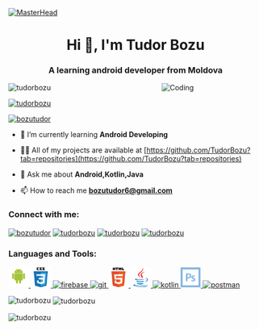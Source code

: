 [![MasterHead](https://1.bp.blogspot.com/-7A4WynwLsMw/XbBpCXG8fHI/AAAAAAAAMt4/uOa1bpLskYgrwGbllhSu2SDj_Mig8SXJQCLcBGAsYHQ/s1600/2000_600px.gif)](https://rishavchanda.io)
<h1 align="center">Hi 👋, I'm Tudor Bozu</h1>
<h3 align="center">A learning android developer from Moldova</h3>
<img align="right" alt="Coding" width="200" src="https://cdn.dribbble.com/users/1162077/screenshots/3848914/programmer.gif">
<p align="left"> <img src="https://komarev.com/ghpvc/?username=tudorbozu&label=Profile%20views&color=0e75b6&style=flat" alt="tudorbozu" /> </p>

<p align="left"> <a href="https://github.com/ryo-ma/github-profile-trophy"><img src="https://github-profile-trophy.vercel.app/?username=tudorbozu" alt="tudorbozu" /></a> </p>

<p align="left"> <a href="https://twitter.com/bozutudor" target="blank"><img src="https://img.shields.io/twitter/follow/bozutudor?logo=twitter&style=for-the-badge" alt="bozutudor" /></a> </p>

- 🌱 I’m currently learning **Android Developing**

- 👨‍💻 All of my projects are available at [https://github.com/TudorBozu?tab=repositories](https://github.com/TudorBozu?tab=repositories)

- 💬 Ask me about **Android,Kotlin,Java**

- 📫 How to reach me **bozutudor6@gmail.com**

<h3 align="left">Connect with me:</h3>
<p align="left">
<a href="https://twitter.com/bozutudor" target="blank"><img align="center" src="https://raw.githubusercontent.com/rahuldkjain/github-profile-readme-generator/master/src/images/icons/Social/twitter.svg" alt="bozutudor" height="30" width="40" /></a>
<a href="https://linkedin.com/in/tudorbozu" target="blank"><img align="center" src="https://raw.githubusercontent.com/rahuldkjain/github-profile-readme-generator/master/src/images/icons/Social/linked-in-alt.svg" alt="tudorbozu" height="30" width="40" /></a>
<a href="https://fb.com/tudorbozu" target="blank"><img align="center" src="https://raw.githubusercontent.com/rahuldkjain/github-profile-readme-generator/master/src/images/icons/Social/facebook.svg" alt="tudorbozu" height="30" width="40" /></a>
<a href="https://instagram.com/tudorbozu" target="blank"><img align="center" src="https://raw.githubusercontent.com/rahuldkjain/github-profile-readme-generator/master/src/images/icons/Social/instagram.svg" alt="tudorbozu" height="30" width="40" /></a>
</p>

<h3 align="left">Languages and Tools:</h3>
<p align="left"> <a href="https://developer.android.com" target="_blank" rel="noreferrer"> <img src="https://raw.githubusercontent.com/devicons/devicon/master/icons/android/android-original-wordmark.svg" alt="android" width="40" height="40"/> </a> <a href="https://www.w3schools.com/css/" target="_blank" rel="noreferrer"> <img src="https://raw.githubusercontent.com/devicons/devicon/master/icons/css3/css3-original-wordmark.svg" alt="css3" width="40" height="40"/> </a> <a href="https://firebase.google.com/" target="_blank" rel="noreferrer"> <img src="https://www.vectorlogo.zone/logos/firebase/firebase-icon.svg" alt="firebase" width="40" height="40"/> </a> <a href="https://git-scm.com/" target="_blank" rel="noreferrer"> <img src="https://www.vectorlogo.zone/logos/git-scm/git-scm-icon.svg" alt="git" width="40" height="40"/> </a> <a href="https://www.w3.org/html/" target="_blank" rel="noreferrer"> <img src="https://raw.githubusercontent.com/devicons/devicon/master/icons/html5/html5-original-wordmark.svg" alt="html5" width="40" height="40"/> </a> <a href="https://www.java.com" target="_blank" rel="noreferrer"> <img src="https://raw.githubusercontent.com/devicons/devicon/master/icons/java/java-original.svg" alt="java" width="40" height="40"/> </a> <a href="https://kotlinlang.org" target="_blank" rel="noreferrer"> <img src="https://www.vectorlogo.zone/logos/kotlinlang/kotlinlang-icon.svg" alt="kotlin" width="40" height="40"/> </a> <a href="https://www.photoshop.com/en" target="_blank" rel="noreferrer"> <img src="https://raw.githubusercontent.com/devicons/devicon/master/icons/photoshop/photoshop-line.svg" alt="photoshop" width="40" height="40"/> </a> <a href="https://postman.com" target="_blank" rel="noreferrer"> <img src="https://www.vectorlogo.zone/logos/getpostman/getpostman-icon.svg" alt="postman" width="40" height="40"/> </a> </p>

<p><img align="left" src="https://github-readme-stats.vercel.app/api/top-langs?username=tudorbozu&show_icons=true&locale=en&layout=compact" alt="tudorbozu" /></p>

<p>&nbsp;<img align="center" src="https://github-readme-stats.vercel.app/api?username=tudorbozu&show_icons=true&locale=en" alt="tudorbozu" /></p>

<p><img align="center" src="https://github-readme-streak-stats.herokuapp.com/?user=tudorbozu&" alt="tudorbozu" /></p>
